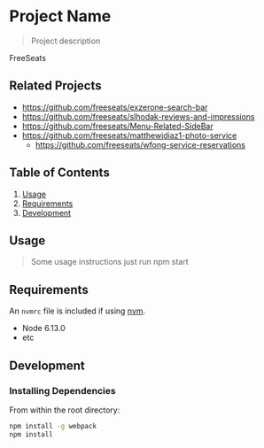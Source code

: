 # Project Name

> Project description

FreeSeats
## Related Projects

  - https://github.com/freeseats/exzerone-search-bar
  - https://github.com/freeseats/slhodak-reviews-and-impressions
  - https://github.com/freeseats/Menu-Related-SideBar
  - https://github.com/freeseats/matthewjdiaz1-photo-service
	- https://github.com/freeseats/wfong-service-reservations


## Table of Contents

1. [Usage](#Usage)
1. [Requirements](#requirements)
1. [Development](#development)

## Usage

> Some usage instructions
just run npm start

## Requirements

An `nvmrc` file is included if using [nvm](https://github.com/creationix/nvm).

- Node 6.13.0
- etc

## Development

### Installing Dependencies

From within the root directory:

```sh
npm install -g webpack
npm install
```

